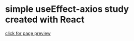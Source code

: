 # simple useEffect-axios study created with React

[click for page preview](https://asoylu06.github.io/useeffect-study/)